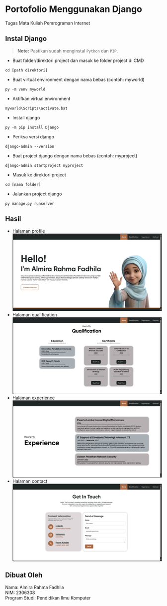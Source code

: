 # Portofolio Menggunakan Django
Tugas Mata Kuliah Pemrograman Internet

## Instal Django
> **Note:** Pastikan sudah menginstal `Python` dan `PIP`.

- Buat folder/direktori project dan masuk ke folder project di CMD
```
cd [path direktori]
```
- Buat virtual environment dengan nama bebas (contoh: myworld)
```
py -m venv myworld
```
- Aktifkan virtual environment
```
myworld\Scripts\activate.bat
```
- Install django
```
py -m pip install Django
```
- Periksa versi django
```
django-admin --version
```
- Buat project django dengan nama bebas (contoh: myproject)
```
django-admin startproject myproject
```
- Masuk ke direktori project
```
cd [nama folder]
```
- Jalankan project django
```
py manage.py runserver
```

## Hasil
- Halaman profile
![1_profile](Docs/1_profile.jpg)
- Halaman qualification
![2_qualification](Docs/2_qualification.jpg)
- Halaman experience
![3_experience](Docs/3_experience.jpg)
- Halaman contact
![4_contact](Docs/4_contact.jpg)

## Dibuat Oleh
Nama: Almira Rahma Fadhila\
NIM: 2306308\
Program Studi: Pendidikan Ilmu Komputer